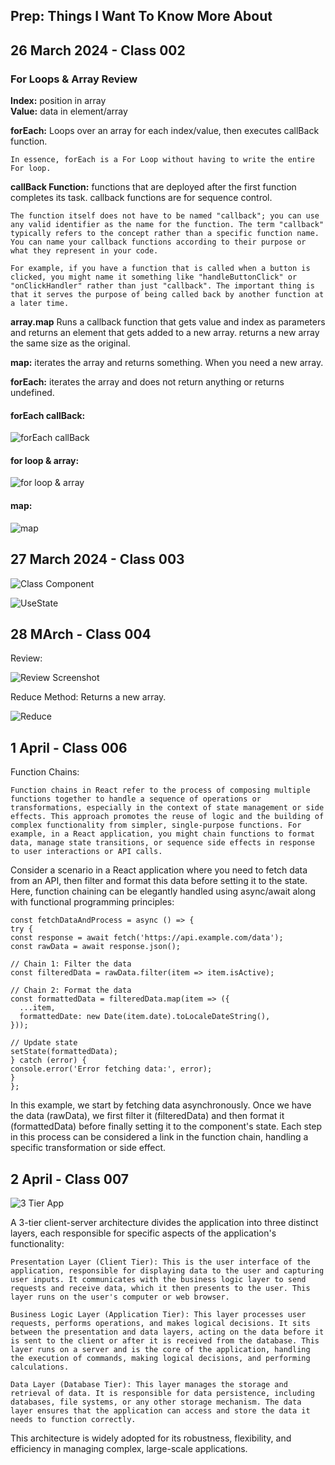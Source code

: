 ## Prep: Things I Want To Know More About

## 26 March 2024 - Class 002

### For Loops &  Array Review  

**Index:** position in array  
**Value:** data in element/array

**forEach:** Loops over an array for each index/value, then executes callBack function.

    In essence, forEach is a For Loop without having to write the entire For loop.

**callBack Function:** functions that are deployed after the first function completes its task. callback functions are for sequence control.

    The function itself does not have to be named "callback"; you can use any valid identifier as the name for the function. The term "callback" typically refers to the concept rather than a specific function name. You can name your callback functions according to their purpose or what they represent in your code.

    For example, if you have a function that is called when a button is clicked, you might name it something like "handleButtonClick" or "onClickHandler" rather than just "callback". The important thing is that it serves the purpose of being called back by another function at a later time.

**array.map**
Runs a callback function that gets value and index as parameters and returns an element that gets added to a new array.
returns a new array the same size as the original.

**map:** iterates the array and returns something. When you need a new array.

**forEach:** iterates the array and does not return anything or returns undefined.

#### forEach callBack:
![forEach callBack](../images/ForEachCallback.png)  
#### for loop & array:
![for loop & array](../images/ForLoopArray.png)  
#### map:
![map](../images/Map.png)

## 27 March 2024 - Class 003

![Class Component](../images/ClassComponents.png)  

![UseState](../images/useState.png)

## 28 MArch - Class 004

Review:  

![Review Screenshot](../images/review.png)

Reduce Method: Returns a new array.

![Reduce](../images/Reduce.png)

## 1 April - Class 006  
  
Function Chains:  

    Function chains in React refer to the process of composing multiple functions together to handle a sequence of operations or transformations, especially in the context of state management or side effects. This approach promotes the reuse of logic and the building of complex functionality from simpler, single-purpose functions. For example, in a React application, you might chain functions to format data, manage state transitions, or sequence side effects in response to user interactions or API calls.  

  Consider a scenario in a React application where you need to fetch data from an API, then filter and format this data before setting it to the state. Here, function chaining can be elegantly handled using async/await along with functional programming principles:

    const fetchDataAndProcess = async () => {
    try {
    const response = await fetch('https://api.example.com/data');
    const rawData = await response.json();
    
    // Chain 1: Filter the data
    const filteredData = rawData.filter(item => item.isActive);
    
    // Chain 2: Format the data
    const formattedData = filteredData.map(item => ({
      ...item,
      formattedDate: new Date(item.date).toLocaleDateString(),
    }));
    
    // Update state
    setState(formattedData);
    } catch (error) {
    console.error('Error fetching data:', error);
    }
    };

In this example, we start by fetching data asynchronously. Once we have the data (rawData), we first filter it (filteredData) and then format it (formattedData) before finally setting it to the component's state. Each step in this process can be considered a link in the function chain, handling a specific transformation or side effect.  
  
## 2 April - Class 007

![3 Tier App](../images/3%20Tier%20Client%20Server.png)
  
 A 3-tier client-server architecture divides the application into three distinct layers, each responsible for specific aspects of the application's functionality:

    Presentation Layer (Client Tier): This is the user interface of the application, responsible for displaying data to the user and capturing user inputs. It communicates with the business logic layer to send requests and receive data, which it then presents to the user. This layer runs on the user's computer or web browser.
 
    Business Logic Layer (Application Tier): This layer processes user requests, performs operations, and makes logical decisions. It sits between the presentation and data layers, acting on the data before it is sent to the client or after it is received from the database. This layer runs on a server and is the core of the application, handling the execution of commands, making logical decisions, and performing calculations.

    Data Layer (Database Tier): This layer manages the storage and retrieval of data. It is responsible for data persistence, including databases, file systems, or any other storage mechanism. The data layer ensures that the application can access and store the data it needs to function correctly.

This architecture is widely adopted for its robustness, flexibility, and efficiency in managing complex, large-scale applications.